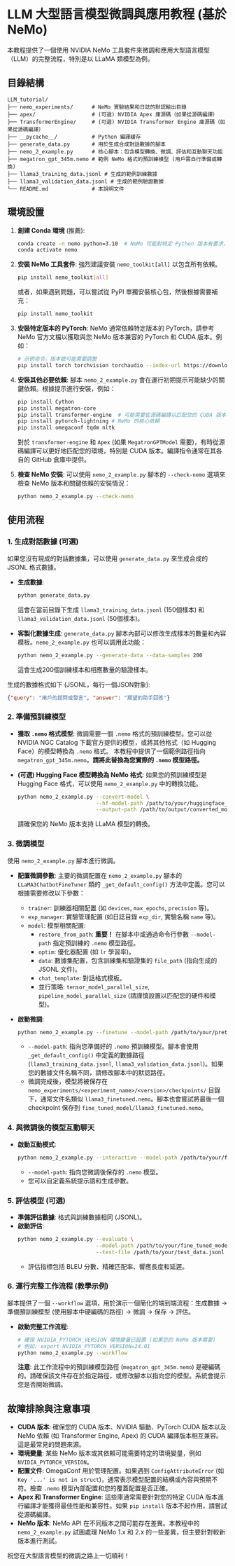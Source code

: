 # LLM 大型語言模型微調與應用教程 (基於 NeMo)

本教程提供了一個使用 NVIDIA NeMo 工具套件來微調和應用大型語言模型（LLM）的完整流程，特別是以 LLaMA 類模型為例。

## 目錄結構

```
LLM_tutorial/
├── nemo_experiments/      # NeMo 實驗結果和日誌的默認輸出目錄
├── apex/                  # (可選) NVIDIA Apex 庫源碼（如果從源碼編譯）
├── TransformerEngine/     # (可選) NVIDIA Transformer Engine 庫源碼（如果從源碼編譯）
├── __pycache__/           # Python 編譯緩存
├── generate_data.py       # 用於生成合成對話數據的腳本
├── nemo_2_example.py      # 核心腳本：包含模型轉換、微調、評估和互動聊天功能
├── megatron_gpt_345m.nemo # 範例 NeMo 格式的預訓練模型 (用戶需自行準備或轉換)
├── llama3_training_data.jsonl # 生成的範例訓練數據
├── llama3_validation_data.jsonl # 生成的範例驗證數據
└── README.md              # 本說明文件
```

## 環境設置

1.  **創建 Conda 環境** (推薦):
    ```bash
    conda create -n nemo python=3.10  # NeMo 可能對特定 Python 版本有要求，請查閱官方文件
    conda activate nemo
    ```

2.  **安裝 NeMo 工具套件**:
    強烈建議安裝 `nemo_toolkit[all]` 以包含所有依賴。
    ```bash
    pip install nemo_toolkit[all]
    ```
    或者，如果遇到問題，可以嘗試從 PyPI 單獨安裝核心包，然後根據需要補充：
    ```bash
    pip install nemo_toolkit
    ```

3.  **安裝特定版本的 PyTorch**:
    NeMo 通常依賴特定版本的 PyTorch，請參考 NeMo 官方文檔以獲取與您 NeMo 版本兼容的 PyTorch 和 CUDA 版本。例如：
    ```bash
    # 示例命令，版本號可能需要調整
    pip install torch torchvision torchaudio --index-url https://download.pytorch.org/whl/cu118
    ```

4.  **安裝其他必要依賴**:
    腳本 `nemo_2_example.py` 會在運行初期提示可能缺少的關鍵依賴。根據提示進行安裝，例如：
    ```bash
    pip install Cython
    pip install megatron-core
    pip install transformer-engine  # 可能需要從源碼編譯以匹配您的 CUDA 版本
    pip install pytorch-lightning # NeMo 的核心依賴
    pip install omegaconf tqdm nltk
    ```
    對於 `transformer-engine` 和 `Apex` (如果 `MegatronGPTModel` 需要)，有時從源碼編譯可以更好地匹配您的環境，特別是 CUDA 版本。編譯指令通常在其各自的 GitHub 倉庫中提供。

5.  **檢查 NeMo 安裝**:
    可以使用 `nemo_2_example.py` 腳本的 `--check-nemo` 選項來檢查 NeMo 版本和關鍵依賴的安裝情況：
    ```bash
    python nemo_2_example.py --check-nemo
    ```

## 使用流程

### 1. 生成對話數據 (可選)

如果您沒有現成的對話數據集，可以使用 `generate_data.py` 來生成合成的 JSONL 格式數據。

*   **生成數據**:
    ```bash
    python generate_data.py
    ```
    這會在當前目錄下生成 `llama3_training_data.jsonl` (150個樣本) 和 `llama3_validation_data.jsonl` (50個樣本)。

*   **客製化數據生成**:
    `generate_data.py` 腳本內部可以修改生成樣本的數量和內容模板。`nemo_2_example.py` 也可以調用此功能：
    ```bash
    python nemo_2_example.py --generate-data --data-samples 200
    ```
    這會生成200個訓練樣本和相應數量的驗證樣本。

生成的數據格式如下 (JSONL，每行一個JSON對象):
```json
{"query": "用戶的提問或發言", "answer": "期望的助手回答"}
```

### 2. 準備預訓練模型

*   **獲取 `.nemo` 格式模型**:
    微調需要一個 `.nemo` 格式的預訓練模型。您可以從 NVIDIA NGC Catalog 下載官方提供的模型，或將其他格式（如 Hugging Face）的模型轉換為 `.nemo` 格式。
    本教程中提供了一個範例路徑指向 `megatron_gpt_345m.nemo`。**請將此替換為您實際的 `.nemo` 模型路徑。**

*   **(可選) Hugging Face 模型轉換為 NeMo 格式**:
    如果您的預訓練模型是 Hugging Face 格式，可以使用 `nemo_2_example.py` 中的轉換功能。
    ```bash
    python nemo_2_example.py --convert-model \
                             --hf-model-path /path/to/your/huggingface_model_directory \
                             --output-path /path/to/output/converted_model.nemo
    ```
    請確保您的 NeMo 版本支持 LLaMA 模型的轉換。

### 3. 微調模型

使用 `nemo_2_example.py` 腳本進行微調。

*   **配置微調參數**:
    主要的微調配置在 `nemo_2_example.py` 腳本的 `LLaMA3ChatbotFineTuner` 類的 `_get_default_config()` 方法中定義。您可以根據需要修改以下參數：
    *   `trainer`: 訓練器相關配置 (如 `devices`, `max_epochs`, `precision` 等)。
    *   `exp_manager`: 實驗管理配置 (如日誌目錄 `exp_dir`, 實驗名稱 `name` 等)。
    *   `model`: 模型相關配置:
        *   `restore_from_path`: **重要！** 在腳本中或通過命令行參數 `--model-path` 指定預訓練的 `.nemo` 模型路徑。
        *   `optim`: 優化器配置 (如 `lr` 學習率)。
        *   `data`: 數據集配置，包含訓練集和驗證集的 `file_path` (指向生成的 JSONL 文件)。
        *   `chat_template`: 對話格式模板。
        *   並行策略: `tensor_model_parallel_size`, `pipeline_model_parallel_size` (請謹慎設置以匹配您的硬件和模型)。

*   **啟動微調**:
    ```bash
    python nemo_2_example.py --finetune --model-path /path/to/your/pretrained.nemo
    ```
    *   `--model-path`: 指向您準備好的 `.nemo` 預訓練模型。腳本會使用 `_get_default_config()` 中定義的數據路徑 (`llama3_training_data.jsonl`, `llama3_validation_data.jsonl`)。如果您的數據文件名稱不同，請修改腳本中的默認路徑。
    *   微調完成後，模型將被保存在 `nemo_experiments/<experiment_name>/<version>/checkpoints/` 目錄下，通常文件名類似 `llama3_finetuned.nemo`。腳本也會嘗試將最後一個 checkpoint 保存到 `fine_tuned_model/llama3_finetuned.nemo`。

### 4. 與微調後的模型互動聊天

*   **啟動互動模式**:
    ```bash
    python nemo_2_example.py --interactive --model-path /path/to/your/fine_tuned_model.nemo
    ```
    *   `--model-path`: 指向您微調後保存的 `.nemo` 模型。
    *   您可以自定義系統提示語和生成參數。

### 5. 評估模型 (可選)

*   **準備評估數據**: 格式與訓練數據相同 (JSONL)。
*   **啟動評估**:
    ```bash
    python nemo_2_example.py --evaluate \
                             --model-path /path/to/your/fine_tuned_model.nemo \
                             --test-file /path/to/your/test_data.jsonl
    ```
    *   評估指標包括 BLEU 分數、精確匹配率、響應長度和延遲。

### 6. 運行完整工作流程 (教學示例)

腳本提供了一個 `--workflow` 選項，用於演示一個簡化的端到端流程：生成數據 -> 準備預訓練模型 (使用腳本中硬編碼的路徑) -> 微調 -> 保存 -> 評估。

*   **啟動完整工作流程**:
    ```bash
    # 確保 NVIDIA_PYTORCH_VERSION 環境變量已設置 (如果您的 NeMo 版本需要)
    # 例如: export NVIDIA_PYTORCH_VERSION=24.01
    python nemo_2_example.py --workflow
    ```
    **注意**: 此工作流程中的預訓練模型路徑 (`megatron_gpt_345m.nemo`) 是硬編碼的。請確保該文件存在於指定路徑，或修改腳本以指向您的模型。系統會提示您是否開始微調。

## 故障排除與注意事項

*   **CUDA 版本**: 確保您的 CUDA 版本、NVIDIA 驅動、PyTorch CUDA 版本以及 NeMo 依賴 (如 Transformer Engine, Apex) 的 CUDA 編譯版本相互兼容。這是最常見的問題來源。
*   **環境變量**: 某些 NeMo 版本或其依賴可能需要特定的環境變量，例如 `NVIDIA_PYTORCH_VERSION`。
*   **配置文件**: OmegaConf 用於管理配置。如果遇到 `ConfigAttributeError` (如 `Key '...' is not in struct`)，通常表示模型配置的結構或內容與預期不符。檢查 `.nemo` 模型內部配置和您的覆蓋配置是否正確。
*   **Apex 和 Transformer Engine**: 這些庫通常需要針對您的特定 CUDA 版本進行編譯才能獲得最佳性能和兼容性。如果 `pip install` 版本不起作用，請嘗試從源碼編譯。
*   **NeMo 版本**: NeMo API 在不同版本之間可能存在差異。本教程中的 `nemo_2_example.py` 試圖處理 NeMo 1.x 和 2.x 的一些差異，但主要針對較新版本進行測試。

祝您在大型語言模型的微調之路上一切順利！ 